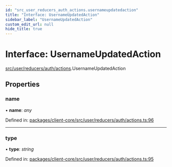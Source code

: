```yaml
---
id: "src_user_reducers_auth_actions.usernameupdatedaction"
title: "Interface: UsernameUpdatedAction"
sidebar_label: "UsernameUpdatedAction"
custom_edit_url: null
hide_title: true
---
```


# Interface: UsernameUpdatedAction

[src/user/reducers/auth/actions](../modules/src_user_reducers_auth_actions.md).UsernameUpdatedAction

## Properties

### name

• **name**: *any*

Defined in: [packages/client-core/src/user/reducers/auth/actions.ts:96](https://github.com/xr3ngine/xr3ngine/blob/716a06460/packages/client-core/src/user/reducers/auth/actions.ts#L96)

___

### type

• **type**: *string*

Defined in: [packages/client-core/src/user/reducers/auth/actions.ts:95](https://github.com/xr3ngine/xr3ngine/blob/716a06460/packages/client-core/src/user/reducers/auth/actions.ts#L95)
